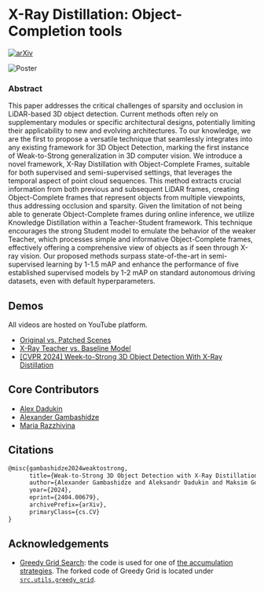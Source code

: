 # X-Ray Distillation: Object-Completion tools

[![arXiv](http://img.shields.io/badge/cs.CV-arXiv:2404.00679-B31B1B.svg)](https://arxiv.org/abs/2404.00679)

![Poster](./images/poster.png)

### Abstract

This paper addresses the critical challenges of sparsity and occlusion in LiDAR-based 3D object detection. Current methods often rely on supplementary modules or specific architectural designs, potentially limiting their applicability to new and evolving architectures. To our knowledge, we are the first to propose a versatile technique that seamlessly integrates into any existing framework for 3D Object Detection, marking the first instance of Weak-to-Strong generalization in 3D computer vision. We introduce a novel framework, X-Ray Distillation with Object-Complete Frames, suitable for both supervised and semi-supervised settings, that leverages the temporal aspect of point cloud sequences. This method extracts crucial information from both previous and subsequent LiDAR frames, creating Object-Complete frames that represent objects from multiple viewpoints, thus addressing occlusion and sparsity. Given the limitation of not being able to generate Object-Complete frames during online inference, we utilize Knowledge Distillation within a Teacher-Student framework. This technique encourages the strong Student model to emulate the behavior of the weaker Teacher, which processes simple and informative Object-Complete frames, effectively offering a comprehensive view of objects as if seen through X-ray vision. Our proposed methods surpass state-of-the-art in semi-supervised learning by 1-1.5 mAP and enhance the performance of five established supervised models by 1-2 mAP on standard autonomous driving datasets, even with default hyperparameters.

## Demos

All videos are hosted on YouTube platform.

- [Original vs. Patched Scenes](https://youtu.be/GN-Bn7nVqZc?si=xU9xGubApSAKLc1P)
- [X-Ray Teacher vs. Baseline Model](https://youtu.be/4l08cgaCSkg?si=Hjq3j1GWN9LQsFF9)
- [[CVPR 2024] Week-to-Strong 3D Object Detection With X-Ray Distillation](https://youtu.be/qo6Z3Bk_I9M?si=qqty2WDliksbwECW)

## Core Contributors

- [Alex Dadukin](https://github.com/st235)
- [Alexander Gambashidze](https://github.com/sakharok13)
- [Maria Razzhivina](https://github.com/mariarzv)

## Citations

```tex
@misc{gambashidze2024weaktostrong,
      title={Weak-to-Strong 3D Object Detection with X-Ray Distillation}, 
      author={Alexander Gambashidze and Aleksandr Dadukin and Maksim Golyadkin and Maria Razzhivina and Ilya Makarov},
      year={2024},
      eprint={2404.00679},
      archivePrefix={arXiv},
      primaryClass={cs.CV}
}
```

## Acknowledgements

- [Greedy Grid Search](https://github.com/DavidBoja/greedy-grid-search): the code is used for one of [the accumulation strategies](./src/accumulation/greedy_grid_accumulator_strategy.py). The forked code of Greedy Grid is located under [`src.utils.greedy_grid`](./src/utils/greedy_grid).

